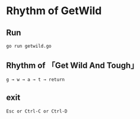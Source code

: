 # Rhythm of GetWild

## Run

```
go run getwild.go
```

## Rhythm of 「Get Wild And Tough」

```
g → w → a → t → return
```

## exit

```
Esc or Ctrl-C or Ctrl-D
```
